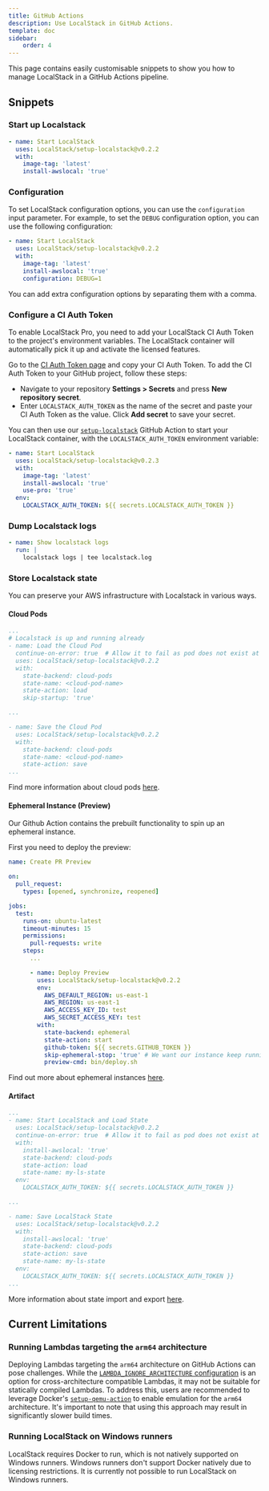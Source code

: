 ```yaml
---
title: GitHub Actions
description: Use LocalStack in GitHub Actions.
template: doc
sidebar:
    order: 4
---
```


This page contains easily customisable snippets to show you how to manage LocalStack in a GitHub Actions pipeline.

## Snippets

### Start up Localstack

```yaml showLineNumbers
- name: Start LocalStack
  uses: LocalStack/setup-localstack@v0.2.2
  with:
    image-tag: 'latest'
    install-awslocal: 'true'
```

### Configuration

To set LocalStack configuration options, you can use the `configuration` input parameter.
For example, to set the `DEBUG` configuration option, you can use the following configuration:

```yml showLineNumbers
- name: Start LocalStack
  uses: LocalStack/setup-localstack@v0.2.2
  with:
    image-tag: 'latest'
    install-awslocal: 'true'
    configuration: DEBUG=1
```

You can add extra configuration options by separating them with a comma.

### Configure a CI Auth Token

To enable LocalStack Pro, you need to add your LocalStack CI Auth Token to the project's environment variables.
The LocalStack container will automatically pick it up and activate the licensed features.

Go to the [CI Auth Token page](https://app.localstack.cloud/workspace/auth-tokens) and copy your CI Auth Token.
To add the CI Auth Token to your GitHub project, follow these steps:

- Navigate to your repository **Settings > Secrets** and press **New repository secret**.
- Enter `LOCALSTACK_AUTH_TOKEN` as the name of the secret and paste your CI Auth Token as the value.
Click **Add secret** to save your secret.

You can then use our [`setup-localstack`](https://github.com/localstack/setup-localstack) GitHub Action to start your LocalStack container, with the `LOCALSTACK_AUTH_TOKEN` environment variable:

```yaml showLineNumbers
- name: Start LocalStack
  uses: LocalStack/setup-localstack@v0.2.3
  with:
    image-tag: 'latest'
    install-awslocal: 'true'
    use-pro: 'true'
  env:
    LOCALSTACK_AUTH_TOKEN: ${{ secrets.LOCALSTACK_AUTH_TOKEN }}
```

### Dump Localstack logs

```yaml showLineNumbers
- name: Show localstack logs
  run: |
    localstack logs | tee localstack.log
```

### Store Localstack state

You can preserve your AWS infrastructure with Localstack in various ways.

#### Cloud Pods

```yaml showLineNumbers
...
# Localstack is up and running already
- name: Load the Cloud Pod 
  continue-on-error: true  # Allow it to fail as pod does not exist at first run
  uses: LocalStack/setup-localstack@v0.2.2
  with:
    state-backend: cloud-pods
    state-name: <cloud-pod-name>
    state-action: load
    skip-startup: 'true'

...

- name: Save the Cloud Pod 
  uses: LocalStack/setup-localstack@v0.2.2
  with:
    state-backend: cloud-pods
    state-name: <cloud-pod-name>
    state-action: save
...
```

Find more information about cloud pods [here](/aws/capabilities/state-management/cloud-pods).

#### Ephemeral Instance (Preview)

Our Github Action contains the prebuilt functionality to spin up an ephemeral instance.

First you need to deploy the preview:

```yaml showLineNumbers
name: Create PR Preview

on:
  pull_request:
    types: [opened, synchronize, reopened]

jobs:
  test:
    runs-on: ubuntu-latest
    timeout-minutes: 15
    permissions:
      pull-requests: write
    steps:
      ...

      - name: Deploy Preview
        uses: LocalStack/setup-localstack@v0.2.2
        env:
          AWS_DEFAULT_REGION: us-east-1
          AWS_REGION: us-east-1
          AWS_ACCESS_KEY_ID: test
          AWS_SECRET_ACCESS_KEY: test
        with:
          state-backend: ephemeral
          state-action: start
          github-token: ${{ secrets.GITHUB_TOKEN }}
          skip-ephemeral-stop: 'true' # We want our instance keep running
          preview-cmd: bin/deploy.sh
```

Find out more about ephemeral instances [here](/aws/capabilities/cloud-sandbox/ephemeral-instances).

#### Artifact

```yaml showLineNumbers
...
- name: Start LocalStack and Load State
  uses: LocalStack/setup-localstack@v0.2.2
  continue-on-error: true  # Allow it to fail as pod does not exist at first run
  with:
    install-awslocal: 'true'
    state-backend: cloud-pods
    state-action: load
    state-name: my-ls-state
  env:
    LOCALSTACK_AUTH_TOKEN: ${{ secrets.LOCALSTACK_AUTH_TOKEN }}

...

- name: Save LocalStack State
  uses: LocalStack/setup-localstack@v0.2.2
  with:
    install-awslocal: 'true'
    state-backend: cloud-pods
    state-action: save
    state-name: my-ls-state
  env:
    LOCALSTACK_AUTH_TOKEN: ${{ secrets.LOCALSTACK_AUTH_TOKEN }}
...
```

More information about state import and export [here](/aws/capabilities/state-management/export-import-state).

## Current Limitations

### Running Lambdas targeting the `arm64` architecture

Deploying Lambdas targeting the `arm64` architecture on GitHub Actions can pose challenges.
While the [`LAMBDA_IGNORE_ARCHITECTURE` configuration](https://docs.localstack.cloud/references/configuration/#lambda) is an option for cross-architecture compatible Lambdas, it may not be suitable for statically compiled Lambdas.
To address this, users are recommended to leverage Docker's [`setup-qemu-action`](https://github.com/docker/setup-qemu-action) to enable emulation for the `arm64` architecture.
It's important to note that using this approach may result in significantly slower build times.

### Running LocalStack on Windows runners

LocalStack requires Docker to run, which is not natively supported on Windows runners.
Windows runners don't support Docker natively due to licensing restrictions.
It is currently not possible to run LocalStack on Windows runners.
